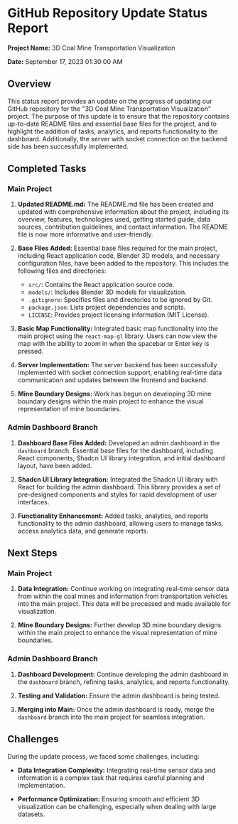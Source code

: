# GitHub Repository Update Status Report

**Project Name:** 3D Coal Mine Transportation Visualization

**Date:** September 17, 2023 01:30:00 AM

## Overview

This status report provides an update on the progress of updating our GitHub repository for the "3D Coal Mine Transportation Visualization" project. The purpose of this update is to ensure that the repository contains up-to-date README files and essential base files for the project, and to highlight the addition of tasks, analytics, and reports functionality to the dashboard. Additionally, the server with socket connection on the backend side has been successfully implemented.

## Completed Tasks

### Main Project

1. **Updated README.md:** The README.md file has been created and updated with comprehensive information about the project, including its overview, features, technologies used, getting started guide, data sources, contribution guidelines, and contact information. The README file is now more informative and user-friendly.

2. **Base Files Added:** Essential base files required for the main project, including React application code, Blender 3D models, and necessary configuration files, have been added to the repository. This includes the following files and directories:

   - `src/`: Contains the React application source code.
   - `models/`: Includes Blender 3D models for visualization.
   - `.gitignore`: Specifies files and directories to be ignored by Git.
   - `package.json`: Lists project dependencies and scripts.
   - `LICENSE`: Provides project licensing information (MIT License).

3. **Basic Map Functionality:** Integrated basic map functionality into the main project using the `react-map-gl` library. Users can now view the map with the ability to zoom in when the spacebar or Enter key is pressed.

4. **Server Implementation:** The server backend has been successfully implemented with socket connection support, enabling real-time data communication and updates between the frontend and backend.

5. **Mine Boundary Designs:** Work has begun on developing 3D mine boundary designs within the main project to enhance the visual representation of mine boundaries.

### Admin Dashboard Branch

1. **Dashboard Base Files Added:** Developed an admin dashboard in the `dashboard` branch. Essential base files for the dashboard, including React components, Shadcn UI library integration, and initial dashboard layout, have been added.

2. **Shadcn UI Library Integration:** Integrated the Shadcn UI library with React for building the admin dashboard. This library provides a set of pre-designed components and styles for rapid development of user interfaces.

3. **Functionality Enhancement:** Added tasks, analytics, and reports functionality to the admin dashboard, allowing users to manage tasks, access analytics data, and generate reports.

## Next Steps

### Main Project

1. **Data Integration:** Continue working on integrating real-time sensor data from within the coal mines and information from transportation vehicles into the main project. This data will be processed and made available for visualization.

2. **Mine Boundary Designs:** Further develop 3D mine boundary designs within the main project to enhance the visual representation of mine boundaries.


### Admin Dashboard Branch

1. **Dashboard Development:** Continue developing the admin dashboard in the `dashboard` branch, refining tasks, analytics, and reports functionality.

2. **Testing and Validation:** Ensure the admin dashboard is being tested.

3. **Merging into Main:** Once the admin dashboard is ready, merge the `dashboard` branch into the main project for seamless integration.

## Challenges

During the update process, we faced some challenges, including:

- **Data Integration Complexity:** Integrating real-time sensor data and information is a complex task that requires careful planning and implementation.

- **Performance Optimization:** Ensuring smooth and efficient 3D visualization can be challenging, especially when dealing with large datasets.
